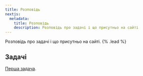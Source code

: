 ```yaml
---
title: Розповідь
nextjs:
  metadata:
    title: Розповідь
    description: Розповідь про задачі і що присутньо на сайті
---
```


Розповідь про задачі і що присутньо на сайті. {% .lead %}

## Задачі
[Перша задача]().


